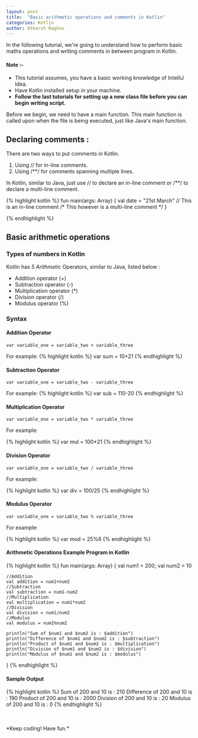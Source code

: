 ```yaml
---
layout: post
title:  "Basic arithmetic operations and comments in Kotlin"
categories: Kotlin
author: Utkarsh Raghav
---
```

In the following tutorial, we're going to understand how to perform basic maths operations and writing comments in between program in Kotlin.

#### Note :-<br>
- This tutorial assumes, you have a basic working knowledge of IntelliJ Idea.
- Have Kotlin installed setup in your machine.
- **Follow the last tutorials for setting up a new class file before you can begin writing script.**

Before we begin, we need to have a main function. This main function is called upon when the file is being executed, just like Java's main function.

## Declaring comments :
There are two ways to put comments in Kotlin.

1. Using // for in-line comments.
2. Using /\*\*/ for comments spanning multiple lines.

In Kotlin, similar to Java, just use // to declare an in-line comment or /\*\*/ to declare a multi-line comment.

{% highlight kotlin %}
  fun main(args: Array<String>) {
    val date = "21st March" // This is an in-line comment
    /*
    This however
    is a multi-line
    comment
    */
  }

{% endhighlight %}

## Basic arithmetic operations
### Types of numbers in Kotlin

Kotlin has *5 Arithmetic* Operators, similar to Java, listed below :

- Addition operator (+)
- Subtraction operator (-)
- Multiplication operator (\*)
- Division operator (/)
- Modulus operator (%)

### Syntax
#### Addition Operator

`var variable_one = variable_two + variable_three`

For example:
{% highlight kotlin %}
var sum = 10+21
{% endhighlight %}

#### Subtraction Operator

`var variable_one = variable_two - variable_three`

For example:
{% highlight kotlin %}
var sub = 110-20
{% endhighlight %}

#### Multiplication Operator

`var variable_one = variable_two * variable_three`

For example:

{% highlight kotlin %}
var mul = 100*21
{% endhighlight %}

#### Division Operator

`var variable_one = variable_two / variable_three`

For example:

{% highlight kotlin %}
var div = 100/25
{% endhighlight %}

#### Modulus Operator

`var variable_one = variable_two % variable_three`

For example:

{% highlight kotlin %}
var mod = 25%6
{% endhighlight %}

#### Arithmetic Operations Example Program in Kotlin

{% highlight kotlin %}
fun main(args: Array<String>) {
    val num1 = 200;
    val num2 = 10

    //Addition
    val addition = num1+num2
    //Subtraction
    val subtraction = num1-num2
    //Multiplication
    val multiplication = num1*num2
    //Division
    val division = num1/num2
    //Modulus
    val modulus = num1%num2

    println("Sum of $num1 and $num2 is : $addition")
    println("Difference of $num1 and $num2 is : $subtraction")
    println("Product of $num1 and $num2 is : $multiplication")
    println("Division of $num1 and $num2 is : $division")
    println("Modulus of $num1 and $num2 is : $modulus")
}
{% endhighlight %}

#### Sample Output
{% highlight kotlin %}
Sum of 200 and 10 is : 210
Difference of 200 and 10 is : 190
Product of 200 and 10 is : 2000
Division of 200 and 10 is : 20
Modulus of 200 and 10 is : 0
{% endhighlight %}

<br/>
<br/>
*Keep coding! Have fun.*
